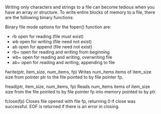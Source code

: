 Writing only characters and strings to a file can become tedious when you have an array or structure. To write entire blocks of memory to a file, there are the following binary functions:

Binary file mode options for the fopen() function are:
- rb open for reading (file must exist)
- wb open for writing (file need not exist)
- ab open for append (file need not exist)
- rb+ open for reading and writing from beginning
- wb+ open for reading and writing, overwriting file
- ab+ open for reading and writing, appending to file

fwrite(ptr, item_size, num_items, fp) Writes num_items items of item_size size from pointer ptr to the file pointed to by file pointer fp.

fread(ptr, item_size, num_items, fp) Reads num_items items of item_size size from the file pointed to by file pointer fp into memory pointed to by ptr.

fclose(fp) Closes file opened with file fp, returning 0 if close was successful. EOF is returned if there is an error in closing.
